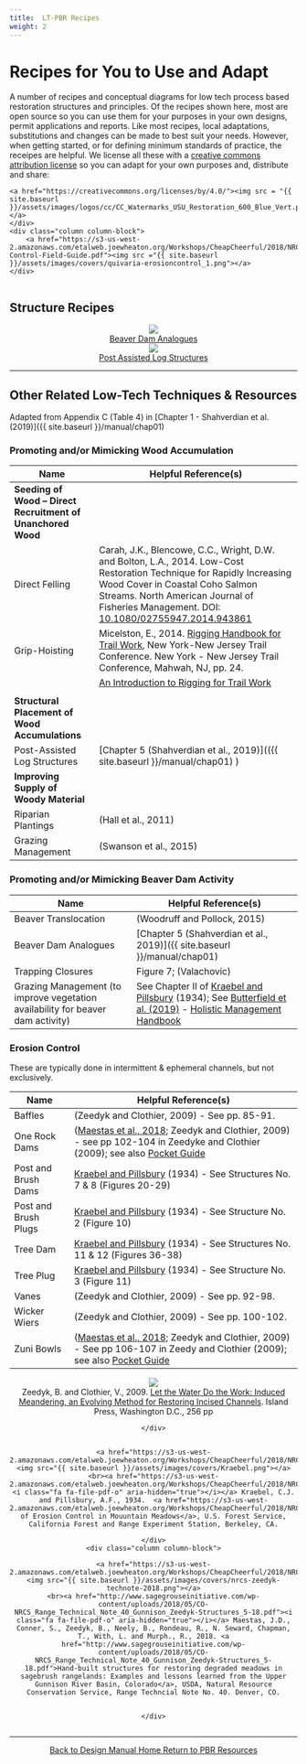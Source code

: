 ```yaml
---
title:  LT-PBR Recipes
weight: 2
---
```



# Recipes for You to Use and Adapt

<div class="row small-up-2 medium-up-2 large-up-2">
  <div class="column column-block">
	A number of recipes and conceptual diagrams for low tech process based restoration structures and principles. Of the recipes shown here, most are open source  so you can use them for your purposes in your own designs, permit applications and reports.  Like most recipes, local adaptations, substitutions and changes can be made to best suit your needs. However, when getting started, or for defining minimum standards of practice, the receipes are helpful. We license all these with a <a href="https://creativecommons.org/licenses/by/4.0/legalcode">creative commons <i class="fa fa-creative-commons" aria-hidden="true"></i> attribution license</a> so you can adapt for your own purposes and, distribute and share:

	<a href="https://creativecommons.org/licenses/by/4.0/"><img src = "{{ site.baseurl }}/assets/images/logos/cc/CC_Watermarks_USU_Restoration_600_Blue_Vert.png"></a>
	</div>
	<div class="column column-block">
		<a href="https://s3-us-west-2.amazonaws.com/etalweb.joewheaton.org/Workshops/CheapCheerful/2018/NRCS/NRCS+Guidelines/Erosion-Control-Field-Guide.pdf"><img src ="{{ site.baseurl }}/assets/images/covers/quivaria-erosioncontrol_1.png"></a>
	</div>
</div>


## Structure Recipes

<div class="row small-up-2 medium-up-2 large-up-3" align="center">
  <div class="column column-block">
	<a class="hollow button" href="{{ site.baseurl }}/resources/recipes/Beaver/bda"><img src="{{ site.baseurl }}/assets/images/BeaverLogo_Orange_24.png">  <br>Beaver Dam Analogues</a>
 </div>
 <div class="column column-block">
	<a class="hollow button" href="{{ site.baseurl }}/resources/recipes/Wood/pals"><img src="{{ site.baseurl }}/assets/images/hdLWD_100_Orange.png">  <br> Post Assisted Log Structures</a>
  </div>
</div>


----
## Other Related Low-Tech Techniques & Resources
Adapted from Appendix C (Table 4) in [Chapter 1 - Shahverdian et al. (2019)]({{ site.baseurl }}/manual/chap01)



### Promoting and/or Mimicking Wood Accumulation


| Name                                                          | Helpful Reference(s)                              |
|---------------------------------------------------------------|---------------------------------------------------|
| **Seeding of Wood – Direct Recruitment of Unanchored Wood**       |                                                   |
| Direct Felling                                                | Carah, J.K., Blencowe, C.C., Wright, D.W. and Bolton, L.A., 2014. Low-Cost Restoration Technique for Rapidly Increasing Wood Cover in Coastal Coho Salmon Streams. North American Journal of Fisheries Management. DOI: [10.1080/02755947.2014.943861](http://dx.doi.org/10.1080/02755947.2014.943861)              |
| Grip-Hoisting                                             		    |  Micelston, E., 2014. [Rigging Handbook for Trail Work](https://www.nynjtc.org/sites/default/files/Rigging_Handbook_for_trail_work_2015.pdf), New York-New Jersey Trail Conference. New York - New Jersey Trail Conference, Mahwah, NJ, pp. 24.|
| |[An Introduction to Rigging for Trail Work](https://www.iceagetrail.org/wp-content/uploads/Introduction-to-Rigging-for-Trails.pdf)
                                |
| **Structural Placement of Wood Accumulations**                    |                                                   |
| Post-Assisted Log Structures                                  | [Chapter 5 (Shahverdian et al., 2019)](({{ site.baseurl }}/manual/chap01) )             |
| **Improving Supply of Woody Material**                            |                                                   |
| Riparian Plantings                                            | (Hall et al., 2011)                               |
| Grazing Management                                            | (Swanson et al., 2015)                            |



### Promoting and/or Mimicking Beaver Dam Activity

| Name                                                          | Helpful Reference(s)                              |
|---------------------------------------------------------------|---------------------------------------------------|
| Beaver Translocation                                          | (Woodruff and Pollock, 2015)                      |
| Beaver Dam Analogues                                          | [Chapter 5 (Shahverdian et al., 2019)]({{ site.baseurl }}/manual/chap01)             |
| Trapping Closures                                             | Figure 7; (Valachovic)                            |
| Grazing Management (to improve vegetation availability for beaver dam activity)											| See Chapter II of [Kraebel and Pillsbury](https://s3-us-west-2.amazonaws.com/etalweb.joewheaton.org/Workshops/CheapCheerful/2018/NRCS/Resources/Handbook+of+erosion+control+in+mountain+meadows.pdf) (1934); See [Butterfield et al. (2019)](https://www.amazon.com/Holistic-Management-Third-Commonsense-Environment/dp/1610917421/ref=sr_1_1?hvadid=241650896600&hvdev=c&hvlocphy=9029814&hvnetw=g&hvpos=1t1&hvqmt=e&hvrand=5213841885013636789&hvtargid=kwd-20994466631&keywords=holistic+management+allan+savory&qid=1550538771&s=gateway&sr=8-1&tag=googhydr-20) - [Holistic Management Handbook](https://holisticmanagement.org/free-downloads/)                           |



### Erosion Control 
These are typically done in intermittent & ephemeral channels, but not exclusively.


| Name                                                          | Helpful Reference(s)                              |
|---------------------------------------------------------------|---------------------------------------------------|
| Baffles                                                       | (Zeedyk and Clothier, 2009) - See pp. 85-91.                       |
| One Rock Dams                                                 | ([Maestas et al., 2018](http://www.sagegrouseinitiative.com/wp-content/uploads/2018/05/CO-NRCS_Range_Technical_Note_40_Gunnison_Zeedyk-Structures_5-18.pdf); Zeedyk and Clothier, 2009) - see pp 102-104 in Zeedyke and Clothier (2009); see also [Pocket Guide](https://s3-us-west-2.amazonaws.com/etalweb.joewheaton.org/Workshops/CheapCheerful/2018/NRCS/Idaho/Handouts/Day2_B_Field/Erosion-Control-Field-Guide.pdf)|
| Post and Brush Dams                                          | [Kraebel and Pillsbury](https://s3-us-west-2.amazonaws.com/etalweb.joewheaton.org/Workshops/CheapCheerful/2018/NRCS/Resources/Handbook+of+erosion+control+in+mountain+meadows.pdf) (1934) - See Structures No. 7 & 8 (Figures 20-29)                      |
| Post and Brush Plugs                                          | [Kraebel and Pillsbury](https://s3-us-west-2.amazonaws.com/etalweb.joewheaton.org/Workshops/CheapCheerful/2018/NRCS/Resources/Handbook+of+erosion+control+in+mountain+meadows.pdf) (1934)   - See Structure No. 2 (Figure 10)                     |
| Tree Dam                                                      | [Kraebel and Pillsbury](https://s3-us-west-2.amazonaws.com/etalweb.joewheaton.org/Workshops/CheapCheerful/2018/NRCS/Resources/Handbook+of+erosion+control+in+mountain+meadows.pdf) (1934) - See Structures No. 11 & 12 (Figures 36-38)                      |
| Tree Plug                                                     | [Kraebel and Pillsbury](https://s3-us-west-2.amazonaws.com/etalweb.joewheaton.org/Workshops/CheapCheerful/2018/NRCS/Resources/Handbook+of+erosion+control+in+mountain+meadows.pdf) (1934)   - See Structure No. 3 (Figure 11)                    |
| Vanes                                                         | (Zeedyk and Clothier, 2009)  - See pp. 92-98.                       |
| Wicker Wiers                                                  | (Zeedyk and Clothier, 2009) - See pp. 100-102.                      |
| Zuni Bowls                                                    | ([Maestas et al., 2018](http://www.sagegrouseinitiative.com/wp-content/uploads/2018/05/CO-NRCS_Range_Technical_Note_40_Gunnison_Zeedyk-Structures_5-18.pdf); Zeedyk and Clothier, 2009) - See pp 106-107 in Zeedy and Clothier (2009); see also [Pocket Guide](https://s3-us-west-2.amazonaws.com/etalweb.joewheaton.org/Workshops/CheapCheerful/2018/NRCS/Idaho/Handouts/Day2_B_Field/Erosion-Control-Field-Guide.pdf) |





<div class="row small-up-2 medium-up-2 large-up-3" align="center">
  	<div class="column column-block">
  		<a href="https://www.chelseagreen.com/product/let-the-water-do-the-work/"><img src="{{ site.baseurl }}/assets/images/covers/letwaterdowork.png"></a>
<br>
	Zeedyk, B. and Clothier, V., 2009. <a href="https://www.chelseagreen.com/product/let-the-water-do-the-work/">Let the Water Do the Work: Induced Meandering, an Evolving Method for Restoring Incised Channels</a>. Island Press, Washington D.C., 256 pp

	</div>
<div class="column column-block">

	<a href="https://s3-us-west-2.amazonaws.com/etalweb.joewheaton.org/Workshops/CheapCheerful/2018/NRCS/Resources/Handbook+of+erosion+control+in+mountain+meadows.pdf"><img src="{{ site.baseurl }}/assets/images/covers/Kraebel.png"></a>
	<br><a href="https://s3-us-west-2.amazonaws.com/etalweb.joewheaton.org/Workshops/CheapCheerful/2018/NRCS/Resources/Handbook+of+erosion+control+in+mountain+meadows.pdf"><i class="fa fa-file-pdf-o" aria-hidden="true"></i></a> Kraebel, C.J. and Pillsbury, A.F., 1934.  <a href="https://s3-us-west-2.amazonaws.com/etalweb.joewheaton.org/Workshops/CheapCheerful/2018/NRCS/Resources/Handbook+of+erosion+control+in+mountain+meadows.pdf">Handbook of Erosion Control in Mouuntain Meadows</a>, U.S. Forest Service, California Forest and Range Experiment Station, Berkeley, CA.
	
	</div>
	<div class="column column-block">
	
	<a href="https://s3-us-west-2.amazonaws.com/etalweb.joewheaton.org/Workshops/CheapCheerful/2018/NRCS/Resources/Handbook+of+erosion+control+in+mountain+meadows.pdf"><img src="{{ site.baseurl }}/assets/images/covers/nrcs-zeedyk-technote-2018.png"></a>
	<br><a href="http://www.sagegrouseinitiative.com/wp-content/uploads/2018/05/CO-NRCS_Range_Technical_Note_40_Gunnison_Zeedyk-Structures_5-18.pdf"><i class="fa fa-file-pdf-o" aria-hidden="true"></i></a> Maestas, J.D., Conner, S., Zeedyk, B., Neely, B., Rondeau, R., N. Seward, Chapman, T., With, L. and Murph., R., 2018. <a href="http://www.sagegrouseinitiative.com/wp-content/uploads/2018/05/CO-NRCS_Range_Technical_Note_40_Gunnison_Zeedyk-Structures_5-18.pdf">Hand-built structures for restoring degraded meadows in sagebrush rangelands: Examples and lessons learned from the Upper Gunnison River Basin, Colorado</a>, USDA, Natural Resource Conservation Service, Range Techncial Note No. 40. Denver, CO.


	</div>
</div>

------
<div align="center">
	<a class="hollow button" href="{{ site.baseurl }}/"><i class="fa fa-arrow-circle-left" aria-hidden="true"></i>  Back to Design Manual Home <i class="fa fa-book" aria-hidden="true"></i></a>
	<a class="hollow button" href="{{ site.baseurl }}/resources/"><i class="fa fa-arrow-circle-up" aria-hidden="true"></i>  Return to PBR Resources <i class="fa fa-thumbs-up" aria-hidden="true"></i></a>

</div>
